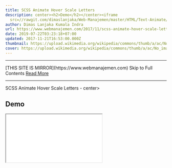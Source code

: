 ```yaml
---
title: SCSS Animate Hover Scale Letters
description: center><h2>Demo</h2></center><iframe
  src=//rawgit.com/dimaslanjaka/Web-Manajemen/master/HTML/Text-Animate/20Scale20LetterHovers.html
author: Dimas Lanjaka Kumala Indra
url: https://www.webmanajemen.com/2017/11/scss-animate-hover-scale-letters.html
date: 2019-07-22T03:23:18+07:00
updated: 2017-11-21T16:53:00.000Z
thumbnail: https://upload.wikimedia.org/wikipedia/commons/thumb/a/ac/No_image_available.svg/2048px-No_image_available.svg.png
cover: https://upload.wikimedia.org/wikipedia/commons/thumb/a/ac/No_image_available.svg/2048px-No_image_available.svg.png
---
```


<hr/> [THIS SITE IS MIRROR](https://www.webmanajemen.com) Skip to Full Contents <a href="https://www.webmanajemen.com/2017/11/scss-animate-hover-scale-letters.html" rel="follow" class="button" id="read-more">Read More</a> <hr/> SCSS Animate Hover Scale Letters - center><h2>Demo</h2></center><iframe src=//rawgit.com/dimaslanjaka/Web-Manajemen/master/HTML/Text-Animate/20Scale20LetterHovers.html Demo

HTML Full Page

<!DOCTYPE html><html><head> 
<link href="https://fonts.googleapis.com/css?family=Passion+One" rel="stylesheet" /> 
<style>html, body {
  height: 100%;
}
body {
  background: #e74c3c;
  display: -webkit-box;
  display: -ms-flexbox;
  display: flex;
  -webkit-box-pack: center;
      -ms-flex-pack: center;
          justify-content: center;
  -webkit-box-align: center;
      -ms-flex-align: center;
          align-items: center;
  font-family: 'Passion One', cursive;
}
.scale {
  font-size: 10vw;
  text-transform: uppercase;
  letter-spacing: 4px;
  color: #fff;
  cursor: pointer;
}.scale span {
  display: inline-block;
  -webkit-transition: -webkit-transform 0.1s;
  transition: -webkit-transform 0.1s;
  transition: transform 0.1s;
  transition: transform 0.1s, -webkit-transform 0.1s;
}.scale span:hover {
  -webkit-animation: rotate-scale-up 0.5s cubic-bezier(0.68, -0.55, 0.265, 1.55) both;
          animation: rotate-scale-up 0.5s cubic-bezier(0.68, -0.55, 0.265, 1.55) both;
  z-index: 1;
}
@-webkit-keyframes rotate-scale-up {
  0% {
    -webkit-transform: scale(1) rotateZ(0);
            transform: scale(1) rotateZ(0);
  }
  50% {
    -webkit-transform: scale(5) rotateZ(0);
            transform: scale(5) rotateZ(0);
  }
  100% {
    -webkit-transform: scale(1) rotateZ(360deg);
            transform: scale(1) rotateZ(360deg);
  }
}
@keyframes rotate-scale-up {
  0% {
    -webkit-transform: scale(1) rotateZ(0);
            transform: scale(1) rotateZ(0);
  }
  50% {
    -webkit-transform: scale(5) rotateZ(0);
            transform: scale(5) rotateZ(0);
  }
  100% {
    -webkit-transform: scale(1) rotateZ(360deg);
            transform: scale(1) rotateZ(360deg);
  }
}</style>
</head><body> 
<h1 class="scale">Test Click This Text</h1>
<script> const heading = document.querySelector('.scale');
heading.innerHTML = sparanWrap(heading.textContent);
function sparanWrap(word) {
  return [...word].map(letter => `<span>${letter}</span>`).join('');
}</script>
</body></html> <hr/> [THIS SITE IS MIRROR](https://www.webmanajemen.com) Skip to Full Contents <a href="https://www.webmanajemen.com/2017/11/scss-animate-hover-scale-letters.html" rel="follow" class="button" id="read-more">Read More</a> <hr/>